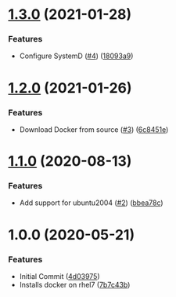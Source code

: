 # [1.3.0](https://github.com/mongodb-ansible-roles/ansible-role-docker/compare/v1.2.0...v1.3.0) (2021-01-28)


### Features

* Configure SystemD ([#4](https://github.com/mongodb-ansible-roles/ansible-role-docker/issues/4)) ([18093a9](https://github.com/mongodb-ansible-roles/ansible-role-docker/commit/18093a9f42fee285d906f88823f663c22c271929))

# [1.2.0](https://github.com/mongodb-ansible-roles/ansible-role-docker/compare/v1.1.0...v1.2.0) (2021-01-26)


### Features

* Download Docker from source ([#3](https://github.com/mongodb-ansible-roles/ansible-role-docker/issues/3)) ([6c8451e](https://github.com/mongodb-ansible-roles/ansible-role-docker/commit/6c8451e68b6787462e9a4e6d372ce7251674fda9))

# [1.1.0](https://github.com/mongodb-ansible-roles/ansible-role-docker/compare/v1.0.0...v1.1.0) (2020-08-13)


### Features

* Add support for ubuntu2004 ([#2](https://github.com/mongodb-ansible-roles/ansible-role-docker/issues/2)) ([bbea78c](https://github.com/mongodb-ansible-roles/ansible-role-docker/commit/bbea78cf186adf4ee55a0629307dd1a9849ba4c0))

# 1.0.0 (2020-05-21)


### Features

* Initial Commit ([4d03975](https://github.com/mongodb-ansible-roles/ansible-role-docker/commit/4d03975b4c57e5a0bd5dbdef8ed14075d0d9176c))
* Installs docker on rhel7 ([7b7c43b](https://github.com/mongodb-ansible-roles/ansible-role-docker/commit/7b7c43b86945251cf0b64812c577da74a04b4215))
